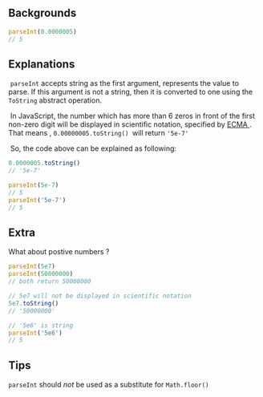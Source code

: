 ## Backgrounds

```js
parseInt(0.0000005)
// 5
```

## Explanations

​	`parseInt` accepts string as the first argument, represents the value to parse. If this argument is not a string, then it is converted to one using the `ToString` abstract operation.

​	In JavaScript, the number which has more than 6 zeros in front of the first non-zero digit will be displayed in scientific notation, specified by [ECMA ](https://tc39.es/ecma262/multipage/ecmascript-data-types-and-values.html#sec-numeric-types-number-tostring). That means , `0.00000005.toString() `will return `'5e-7'`

​	So, the code above can be explained as following:

```js
0.0000005.toString()
// '5e-7'

parseInt(5e-7)
// 5
parseInt('5e-7')
// 5
```

## Extra

What about postive numbers ?

```js
parseInt(5e7)
parseInt(50000000)
// both return 50000000

// 5e7 will not be displayed in scientific notation
5e7.toString()
// '50000000'

// '5e6' is string
parseInt('5e6')
// 5
```

## Tips

`parseInt` should *not* be used as a substitute for `Math.floor()`